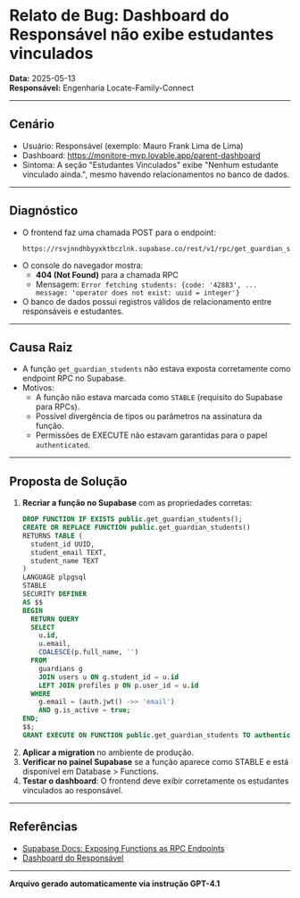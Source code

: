 # Relato de Bug: Dashboard do Responsável não exibe estudantes vinculados

**Data:** 2025-05-13  
**Responsável:** Engenharia Locate-Family-Connect

---

## Cenário
- Usuário: Responsável (exemplo: Mauro Frank Lima de Lima)
- Dashboard: https://monitore-mvp.lovable.app/parent-dashboard
- Sintoma: A seção "Estudantes Vinculados" exibe "Nenhum estudante vinculado ainda.", mesmo havendo relacionamentos no banco de dados.

---

## Diagnóstico
- O frontend faz uma chamada POST para o endpoint:
  ```
  https://rsvjnndhbyyxktbczlnk.supabase.co/rest/v1/rpc/get_guardian_students
  ```
- O console do navegador mostra:
  - **404 (Not Found)** para a chamada RPC
  - Mensagem: `Error fetching students: {code: '42883', ... message: 'operator does not exist: uuid = integer'}`
- O banco de dados possui registros válidos de relacionamento entre responsáveis e estudantes.

---

## Causa Raiz
- A função `get_guardian_students` não estava exposta corretamente como endpoint RPC no Supabase.
- Motivos:
  - A função não estava marcada como `STABLE` (requisito do Supabase para RPCs).
  - Possível divergência de tipos ou parâmetros na assinatura da função.
  - Permissões de EXECUTE não estavam garantidas para o papel `authenticated`.

---

## Proposta de Solução
1. **Recriar a função no Supabase** com as propriedades corretas:
   ```sql
   DROP FUNCTION IF EXISTS public.get_guardian_students();
   CREATE OR REPLACE FUNCTION public.get_guardian_students()
   RETURNS TABLE (
     student_id UUID,
     student_email TEXT,
     student_name TEXT
   )
   LANGUAGE plpgsql
   STABLE
   SECURITY DEFINER
   AS $$
   BEGIN
     RETURN QUERY
     SELECT
       u.id,
       u.email,
       COALESCE(p.full_name, '')
     FROM
       guardians g
       JOIN users u ON g.student_id = u.id
       LEFT JOIN profiles p ON p.user_id = u.id
     WHERE
       g.email = (auth.jwt() ->> 'email')
       AND g.is_active = true;
   END;
   $$;
   GRANT EXECUTE ON FUNCTION public.get_guardian_students TO authenticated;
   ```
2. **Aplicar a migration** no ambiente de produção.
3. **Verificar no painel Supabase** se a função aparece como STABLE e está disponível em Database > Functions.
4. **Testar o dashboard**: O frontend deve exibir corretamente os estudantes vinculados ao responsável.

---

## Referências
- [Supabase Docs: Exposing Functions as RPC Endpoints](https://supabase.com/docs/guides/database/functions#exposing-functions-as-rpc-endpoints)
- [Dashboard do Responsável](https://monitore-mvp.lovable.app/parent-dashboard)

---

**Arquivo gerado automaticamente via instrução GPT-4.1** 